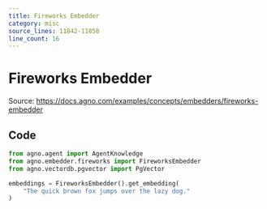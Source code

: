 ```yaml
---
title: Fireworks Embedder
category: misc
source_lines: 11842-11858
line_count: 16
---
```


# Fireworks Embedder
Source: https://docs.agno.com/examples/concepts/embedders/fireworks-embedder



## Code

```python
from agno.agent import AgentKnowledge
from agno.embedder.fireworks import FireworksEmbedder
from agno.vectordb.pgvector import PgVector

embeddings = FireworksEmbedder().get_embedding(
    "The quick brown fox jumps over the lazy dog."
)

